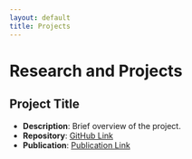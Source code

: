 ```yaml
---
layout: default
title: Projects
---
```


# Research and Projects

## Project Title
- **Description**: Brief overview of the project.
- **Repository**: [GitHub Link](URL)
- **Publication**: [Publication Link](URL)
